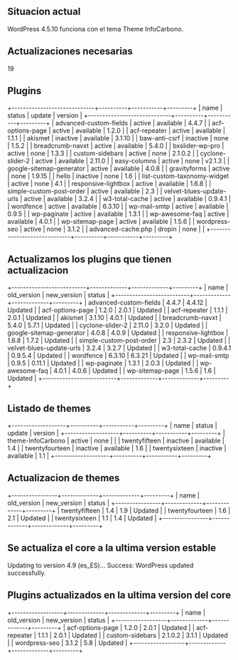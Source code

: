 ## Situacion actual

WordPress 4.5.10 funciona con el tema Theme InfoCarbono.

## Actualizaciones necesarias

19

## Plugins

+-----------------------------+----------+-----------+---------+
| name                        | status   | update    | version |
+-----------------------------+----------+-----------+---------+
| advanced-custom-fields      | active   | available | 4.4.7   |
| acf-options-page            | active   | available | 1.2.0   |
| acf-repeater                | active   | available | 1.1.1   |
| akismet                     | inactive | available | 3.1.10  |
| baw-anti-csrf               | inactive | none      | 1.5.2   |
| breadcrumb-navxt            | active   | available | 5.4.0   |
| bxslider-wp-pro             | active   | none      | 1.3.3   |
| custom-sidebars             | active   | none      | 2.1.0.2 |
| cyclone-slider-2            | active   | available | 2.11.0  |
| easy-columns                | active   | none      | v2.1.3  |
| google-sitemap-generator    | active   | available | 4.0.8   |
| gravityforms                | active   | none      | 1.9.15  |
| hello                       | inactive | none      | 1.6     |
| list-custom-taxonomy-widget | active   | none      | 4.1     |
| responsive-lightbox         | active   | available | 1.6.8   |
| simple-custom-post-order    | active   | available | 2.3     |
| velvet-blues-update-urls    | active   | available | 3.2.4   |
| w3-total-cache              | active   | available | 0.9.4.1 |
| wordfence                   | active   | available | 6.3.10  |
| wp-mail-smtp                | active   | available | 0.9.5   |
| wp-paginate                 | active   | available | 1.3.1   |
| wp-awesome-faq              | active   | available | 4.0.1   |
| wp-sitemap-page             | active   | available | 1.5.6   |
| wordpress-seo               | active   | none      | 3.1.2   |
| advanced-cache.php          | dropin   | none      |         |
+-----------------------------+----------+-----------+---------+


## Actualizamos los plugins que tienen actualizacion

+--------------------------+-------------+-------------+---------+
| name                     | old_version | new_version | status  |
+--------------------------+-------------+-------------+---------+
| advanced-custom-fields   | 4.4.7       | 4.4.12      | Updated |
| acf-options-page         | 1.2.0       | 2.0.1       | Updated |
| acf-repeater             | 1.1.1       | 2.0.1       | Updated |
| akismet                  | 3.1.10      | 4.0.1       | Updated |
| breadcrumb-navxt         | 5.4.0       | 5.7.1       | Updated |
| cyclone-slider-2         | 2.11.0      | 3.2.0       | Updated |
| google-sitemap-generator | 4.0.8       | 4.0.9       | Updated |
| responsive-lightbox      | 1.6.8       | 1.7.2       | Updated |
| simple-custom-post-order | 2.3         | 2.3.2       | Updated |
| velvet-blues-update-urls | 3.2.4       | 3.2.7       | Updated |
| w3-total-cache           | 0.9.4.1     | 0.9.5.4     | Updated |
| wordfence                | 6.3.10      | 6.3.21      | Updated |
| wp-mail-smtp             | 0.9.5       | 0.11.1      | Updated |
| wp-paginate              | 1.3.1       | 2.0.3       | Updated |
| wp-awesome-faq           | 4.0.1       | 4.0.6       | Updated |
| wp-sitemap-page          | 1.5.6       | 1.6         | Updated |
+--------------------------+-------------+-------------+---------+


## Listado de themes

+-------------------+----------+-----------+---------+
| name              | status   | update    | version |
+-------------------+----------+-----------+---------+
| theme-InfoCarbono | active   | none      |         |
| twentyfifteen     | inactive | available | 1.4     |
| twentyfourteen    | inactive | available | 1.6     |
| twentysixteen     | inactive | available | 1.1     |
+-------------------+----------+-----------+---------+

## Actualizacion de themes

+----------------+-------------+-------------+---------+
| name           | old_version | new_version | status  |
+----------------+-------------+-------------+---------+
| twentyfifteen  | 1.4         | 1.9         | Updated |
| twentyfourteen | 1.6         | 2.1         | Updated |
| twentysixteen  | 1.1         | 1.4         | Updated |
+----------------+-------------+-------------+---------+

## Se actualiza el core a la ultima version estable

Updating to version 4.9 (es_ES)...
Success: WordPress updated successfully.

## Plugins actualizados en la ultima version del core

+------------------+-------------+-------------+---------+
| name             | old_version | new_version | status  |
+------------------+-------------+-------------+---------+
| acf-options-page | 1.2.0       | 2.0.1       | Updated |
| acf-repeater     | 1.1.1       | 2.0.1       | Updated |
| custom-sidebars  | 2.1.0.2     | 3.1.1       | Updated |
| wordpress-seo    | 3.1.2       | 5.8         | Updated |
+------------------+-------------+-------------+---------+


